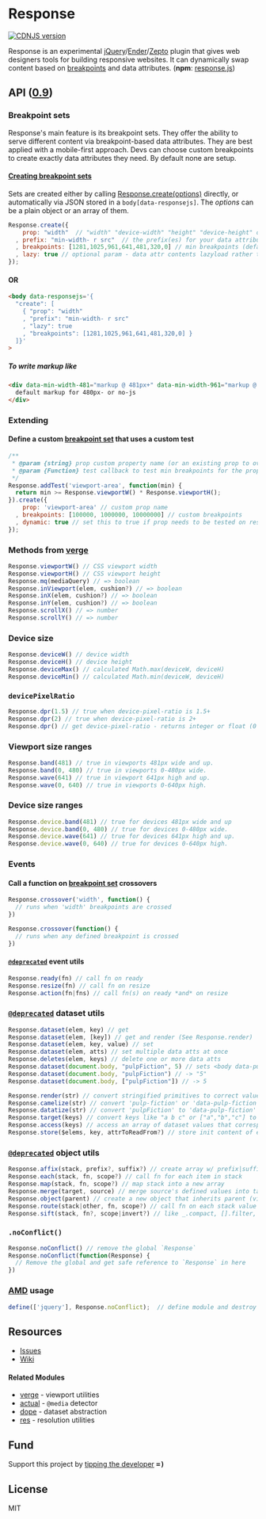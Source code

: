 # Response
[![CDNJS version](https://img.shields.io/cdnjs/v/response.js.svg)](https://cdnjs.com/libraries/response.js)

Response is an experimental [jQuery](http://jquery.com)/[Ender](https://github.com/ender-js/Ender)/[Zepto](http://zeptojs.com) plugin that gives web designers tools for building responsive websites. It can dynamically swap content based on [breakpoints](#breakpoint-sets) and data attributes. (<b>npm</b>: [response.js](https://www.npmjs.org/package/response.js))

## API ([0.9](../../releases))
### Breakpoint sets

Response's main feature is its breakpoint sets. They offer the ability to serve different content via breakpoint-based data attributes. They are best applied with a mobile-first approach. Devs can choose custom breakpoints to create exactly data attributes they need. By default none are setup.

#### [Creating breakpoint sets](../../wiki/how-to-create-breakpoint-sets)

Sets are created either by calling [Response.create(options)](http://responsejs.com/#create) directly, or automatically via JSON stored in a `body[data-responsejs]`. 
The <var>options</var> can be a plain object or an array of them.

```js
Response.create({
    prop: "width"  // "width" "device-width" "height" "device-height" or "device-pixel-ratio"
  , prefix: "min-width- r src"  // the prefix(es) for your data attributes (aliases are optional)
  , breakpoints: [1281,1025,961,641,481,320,0] // min breakpoints (defaults for width/device-width)
  , lazy: true // optional param - data attr contents lazyload rather than whole page at once
});
```

#### OR

```html
<body data-responsejs='{ 
  "create": [
    { "prop": "width"
    , "prefix": "min-width- r src"
    , "lazy": true
    , "breakpoints": [1281,1025,961,641,481,320,0] }
  ]}'
>
```

##### To write markup like

```html
<div data-min-width-481="markup @ 481px+" data-min-width-961="markup @ 961px+">
  default markup for 480px- or no-js
</div>
```

### Extending
#### Define a custom [breakpoint set](#breakpoint-sets) that uses a custom test

```js
/**
 * @param {string} prop custom property name (or an existing prop to override)
 * @param {Function} test callback to test min breakpoints for the prop
 */
Response.addTest('viewport-area', function(min) {
  return min >= Response.viewportW() * Response.viewportH();
}).create({
    prop: 'viewport-area' // custom prop name
  , breakpoints: [100000, 1000000, 10000000] // custom breakpoints
  , dynamic: true // set this to true if prop needs to be tested on resize
});
```

<a name="dimensions"></a>
### Methods from [verge](https://github.com/ryanve/verge/tree/1.9.1)

```js
Response.viewportW() // CSS viewport width
Response.viewportH() // CSS viewport height
Response.mq(mediaQuery) // => boolean
Response.inViewport(elem, cushion?) // => boolean
Response.inX(elem, cushion?) // => boolean
Response.inY(elem, cushion?) // => boolean
Response.scrollX() // => number
Response.scrollY() // => number
```

### Device size
```js
Response.deviceW() // device width
Response.deviceH() // device height
Response.deviceMax() // calculated Math.max(deviceW, deviceH)
Response.deviceMin() // calculated Math.min(deviceW, deviceH)
```

### `devicePixelRatio`

```js
Response.dpr(1.5) // true when device-pixel-ratio is 1.5+
Response.dpr(2) // true when device-pixel-ratio is 2+
Response.dpr() // get device-pixel-ratio - returns integer or float (0 if undetectable)
```

### Viewport size ranges

```js
Response.band(481) // true in viewports 481px wide and up.
Response.band(0, 480) // true in viewports 0-480px wide.
Response.wave(641) // true in viewport 641px high and up.
Response.wave(0, 640) // true in viewports 0-640px high.
```

### Device size ranges

```js
Response.device.band(481) // true for devices 481px wide and up
Response.device.band(0, 480) // true for devices 0-480px wide.
Response.device.wave(641) // true for devices 641px high and up.
Response.device.wave(0, 640) // true for devices 0-640px high.
```

### Events
#### Call a function on [breakpoint set](#breakpoint-sets) crossovers

```js
Response.crossover('width', function() {
  // runs when 'width' breakpoints are crossed
})

Response.crossover(function() {
  // runs when any defined breakpoint is crossed
})
```

#### [`@deprecated`](../../issues/51) event utils

```js
Response.ready(fn) // call fn on ready
Response.resize(fn) // call fn on resize
Response.action(fn|fns) // call fn(s) on ready *and* on resize
```

<a name="html5-dataset"></a>
<a name="data-utils"></a>
### [`@deprecated`](../../issues/51) dataset utils

```js
Response.dataset(elem, key) // get
Response.dataset(elem, [key]) // get and render (See Response.render)
Response.dataset(elem, key, value) // set
Response.dataset(elem, atts) // set multiple data atts at once
Response.deletes(elem, keys) // delete one or more data atts
Response.dataset(document.body, "pulpFiction", 5) // sets <body data-pulp-fiction="5">
Response.dataset(document.body, "pulpFiction") // -> "5"
Response.dataset(document.body, ["pulpFiction"]) // -> 5

Response.render(str) // convert stringified primitives to correct value e.g. "true" to true 
Response.camelize(str) // convert 'pulp-fiction' or 'data-pulp-fiction' to pulpFiction
Response.datatize(str) // convert 'pulpFiction' to 'data-pulp-fiction'
Response.target(keys) // convert keys like "a b c" or ["a","b","c"] to $("[data-a],[data-b],[data-c]")
Response.access(keys) // access an array of dataset values that correspond to an array of dataset keys
Response.store($elems, key, attrToReadFrom?) // store init content of each elem to data key
```

<a name="objectsarrays"></a>
### [`@deprecated`](../../issues/51) object utils

```js
Response.affix(stack, prefix?, suffix?) // create array w/ prefix|suffix added to each stack value
Response.each(stack, fn, scope?) // call fn for each item in stack
Response.map(stack, fn, scope?) // map stack into a new array
Response.merge(target, source) // merge source's defined values into target
Response.object(parent) // create a new object that inherits parent (via Object.create where possible)
Response.route(stack|other, fn, scope?) // call fn on each stack value or on a non-stack
Response.sift(stack, fn?, scope|invert?) // like _.compact, [].filter, and jQuery.grep
```

### `.noConflict()`

```js
Response.noConflict() // remove the global `Response`
Response.noConflict(function(Response) {
  // Remove the global and get safe reference to `Response` in here
})
```

### [AMD](https://github.com/amdjs/amdjs-api/wiki/AMD) usage

```js
define(['jquery'], Response.noConflict);  // define module and destroy global
```

## Resources

- [Issues](../../issues)
- [Wiki](../../wiki)

#### Related Modules

- [verge](https://github.com/ryanve/verge) - viewport utilities
- [actual](https://github.com/ryanve/actual) - `@media` detector
- [dope](https://github.com/ryanve/dope) - dataset abstraction
- [res](https://github.com/ryanve/res) - resolution utilities

## Fund
Support this project by [tipping the developer](https://www.gittip.com/ryanve/) <samp><b>=)</b></samp>

## License
MIT
